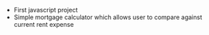 - First javascript project
- Simple mortgage calculator which allows user to compare against current rent expense
